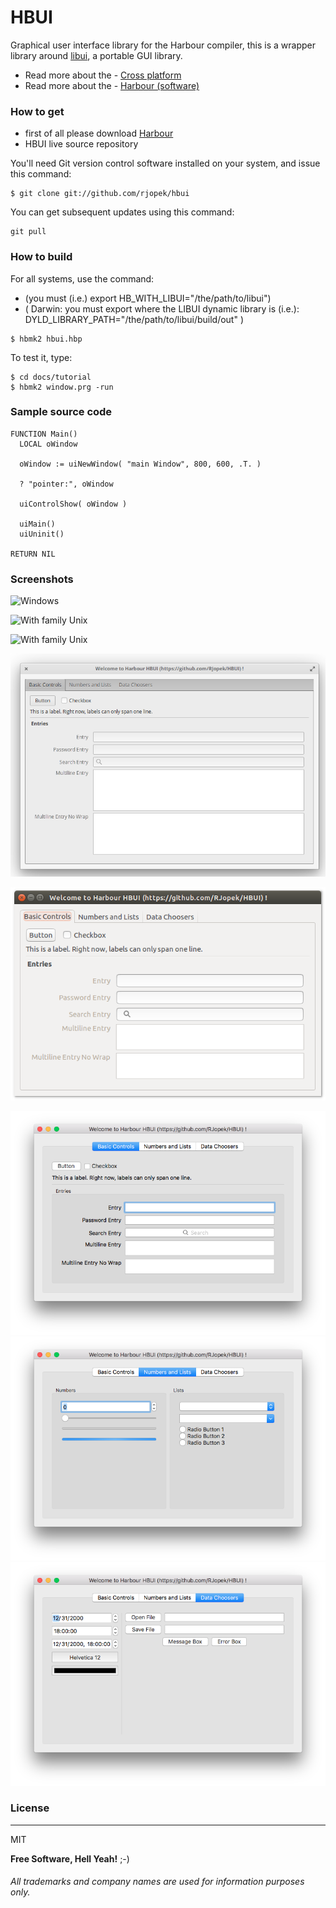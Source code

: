 # **HBUI**

Graphical user interface library for the Harbour compiler, this is a wrapper library around [libui](https://github.com/andlabs/libui), a portable GUI library.

- Read more about the - [Cross platform](https://en.wikipedia.org/wiki/Cross-platform)
- Read more about the - [Harbour (software)](https://en.wikipedia.org/wiki/Harbour_(software))

### How to get
- first of all please download [Harbour](https://github.com/harbour/core)
- HBUI live source repository

You'll need Git version control software installed on your system, and issue this command:
```
$ git clone git://github.com/rjopek/hbui
```
You can get subsequent updates using this command:

```
git pull
```

### How to build
For all systems, use the command:
- (you must (i.e.) export HB_WITH_LIBUI="/the/path/to/libui")
-   ( Darwin: you must export where the LIBUI dynamic library is (i.e.): DYLD_LIBRARY_PATH="/the/path/to/libui/build/out" )  

```
$ hbmk2 hbui.hbp
```
To test it, type:
```
$ cd docs/tutorial
$ hbmk2 window.prg -run
```

### Sample source code
```
FUNCTION Main()
  LOCAL oWindow

  oWindow := uiNewWindow( "main Window", 800, 600, .T. )

  ? "pointer:", oWindow

  uiControlShow( oWindow )

  uiMain()
  uiUninit()

RETURN NIL
```

### Screenshots
![Windows](docs/tutorial/window_window.png "Windows 10 desktop")

![With family Unix](docs/tutorial/window_freebsd.png "With family Unix FreeBSD desktop MATE, based on GNOME 2.32.")

![With family Unix](docs/tutorial/window_solaris.png "With family Unix Oracle Solaris desktop, based on GNOME 2.30.")

![GNU/Linux](docs/tutorial/window_elementary.png "With family Linux Elementary desktop Pantheon, based on GNOME")

![GNU/Linux](docs/tutorial/window_ubuntu.png "With family Linux Ubuntu desktop, based on GNOME")

![OS X](docs/tutorial/window_darwin_01.png "Desktop Aqua in OS X  1/3")
![OS X](docs/tutorial/window_darwin_02.png "Desktop Aqua in OS X  2/3")
![OS X](docs/tutorial/window_darwin_03.png "Desktop Aqua in OS X  3/3")

### License
---
MIT

**Free Software, Hell Yeah!** ;-)

###### All trademarks and company names are used for information purposes only.
